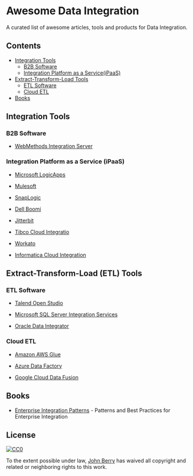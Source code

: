 # Awesome Data Integration
A curated list of awesome articles, tools and products for Data Integration. 

## Contents

- [Integration Tools](#Business-to-Business-Integration)
	- [B2B Software](#B2B-Software)
	- [Integration Platform as a Service(iPaaS)](#Integration-Platform-as-a-Service-(PaaS))
- [Extract-Transform-Load Tools](#Extract-Transform-Load-(ETL)-Tools)
	- [ETL Software](#ETL-Software)
	- [Cloud ETL](#Cloud-ETL)
- [Books](#books)

## Integration Tools

### B2B Software

- [WebMethods Integration Server](https://www.softwareag.com/en_corporate/platform/integration-apis/webmethods-integration.html)

### Integration Platform as a Service (iPaaS)

- [Microsoft LogicApps](https://azure.microsoft.com/en-us/services/logic-apps/)

- [Mulesoft](https://www.mulesoft.com/)

- [SnapLogic](https://www.snaplogic.com/)

- [Dell Boomi](https://www.boomi.com/)

- [Jitterbit](https://www.jitterbit.com/)

- [Tibco Cloud Integratio](https://www.tibco.com/products/cloud-integration)

- [Workato](https://www.workato.com/)

- [Informatica Cloud Integration](https://www.informatica.com/products/cloud-integration.html)


## Extract-Transform-Load (ETL) Tools

### ETL Software

- [Talend Open Studio](https://www.talend.com/products/talend-open-studio/)

- [Microsoft SQL Server Integration Services](https://docs.microsoft.com/en-us/sql/integration-services/sql-server-integration-services?view=sql-server-ver15)

- [Oracle Data Integrator](https://www.oracle.com/integration/data-integrator-enterprise-edition/)

### Cloud ETL

- [Amazon AWS Glue](https://aws.amazon.com/glue/)

- [Azure Data Factory](https://azure.microsoft.com/en-us/services/data-factory/)

- [Google Cloud Data Fusion](https://cloud.google.com/data-fusion)


## Books

- [Enterprise Integration Patterns](https://www.enterpriseintegrationpatterns.com/) - Patterns and Best Practices for Enterprise Integration


## License

[![CC0](http://mirrors.creativecommons.org/presskit/buttons/88x31/svg/cc-zero.svg)](https://creativecommons.org/publicdomain/zero/1.0/)

To the extent possible under law, [John Berry](https://www.johnberry.us) has waived all copyright and related or neighboring rights to this work.